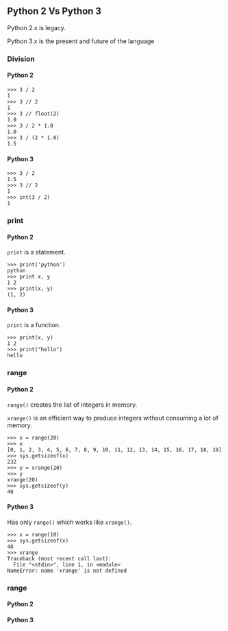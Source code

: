 ## Python 2 Vs Python 3

Python 2.x is legacy.

Python 3.x is the present and future of the language


### Division

#### Python 2

```
>>> 3 / 2
1
>>> 3 // 2
1
>>> 3 // float(2)
1.0
>>> 3 / 2 * 1.0
1.0
>>> 3 / (2 * 1.0)
1.5
```

#### Python 3

```
>>> 3 / 2
1.5
>>> 3 // 2
1
>>> int(3 / 2)
1
```

### print

#### Python 2

`print` is a statement.

```
>>> print('python')
python
>>> print x, y
1 2
>>> print(x, y)
(1, 2)
```

#### Python 3

`print` is a function.

```
>>> print(x, y)
1 2
>>> print("hello")
hello
```

### range

#### Python 2

`range()` creates the list of integers in memory.

`xrange()` is an efficient way to produce integers without consuming a lot of memory.

```
>>> x = range(20)
>>> x
[0, 1, 2, 3, 4, 5, 6, 7, 8, 9, 10, 11, 12, 13, 14, 15, 16, 17, 18, 19]
>>> sys.getsizeof(x)
232
>>> y = xrange(20)
>>> y
xrange(20)
>>> sys.getsizeof(y)
40
```


#### Python 3

Has only `range()` which works like `xrange()`.

```
>>> x = range(10)
>>> sys.getsizeof(x)
48
>>> xrange
Traceback (most recent call last):
  File "<stdin>", line 1, in <module>
NameError: name 'xrange' is not defined
```


### range
#### Python 2
#### Python 3
